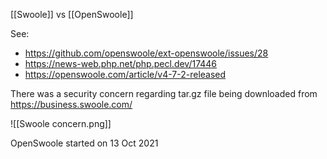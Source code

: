 [[Swoole]] vs [[OpenSwoole]]

See:
- https://github.com/openswoole/ext-openswoole/issues/28
- https://news-web.php.net/php.pecl.dev/17446
- https://openswoole.com/article/v4-7-2-released

There was a security concern regarding tar.gz file being downloaded from https://business.swoole.com/

![[Swoole concern.png]]

OpenSwoole started on 13 Oct 2021